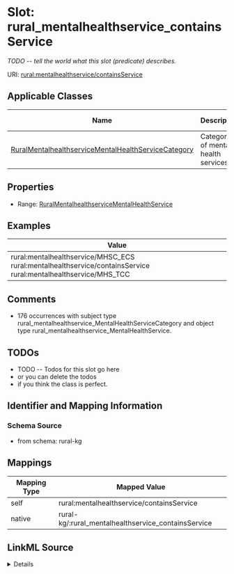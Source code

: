 

# Slot: rural_mentalhealthservice_containsService


_TODO -- tell the world what this slot (predicate) describes._





URI: [rural:mentalhealthservice/containsService](http://sail.ua.edu/ruralkg/mentalhealthservice/containsService)



<!-- no inheritance hierarchy -->





## Applicable Classes

| Name | Description | Modifies Slot |
| --- | --- | --- |
| [RuralMentalhealthserviceMentalHealthServiceCategory](../classes/RuralMentalhealthserviceMentalHealthServiceCategory.md) | Categories of mental health services |  no  |







## Properties

* Range: [RuralMentalhealthserviceMentalHealthService](../classes/RuralMentalhealthserviceMentalHealthService.md)






## Examples

| Value |
| --- |
| rural:mentalhealthservice/MHSC_ECS rural:mentalhealthservice/containsService rural:mentalhealthservice/MHS_TCC |

## Comments

* 176 occurrences with subject type rural_mentalhealthservice_MentalHealthServiceCategory and object type rural_mentalhealthservice_MentalHealthService.

## TODOs

* TODO -- Todos for this slot go here
* or you can delete the todos
* if you think the class is perfect.

## Identifier and Mapping Information







### Schema Source


* from schema: rural-kg




## Mappings

| Mapping Type | Mapped Value |
| ---  | ---  |
| self | rural:mentalhealthservice/containsService |
| native | rural-kg/:rural_mentalhealthservice_containsService |




## LinkML Source

<details>
```yaml
name: rural_mentalhealthservice_containsService
description: TODO -- tell the world what this slot (predicate) describes.
todos:
- TODO -- Todos for this slot go here
- or you can delete the todos
- if you think the class is perfect.
comments:
- 176 occurrences with subject type rural_mentalhealthservice_MentalHealthServiceCategory
  and object type rural_mentalhealthservice_MentalHealthService.
examples:
- value: rural:mentalhealthservice/MHSC_ECS rural:mentalhealthservice/containsService
    rural:mentalhealthservice/MHS_TCC
from_schema: rural-kg
rank: 1000
slot_uri: rural:mentalhealthservice/containsService
alias: rural_mentalhealthservice_containsService
domain_of:
- rural_mentalhealthservice_MentalHealthServiceCategory
range: rural_mentalhealthservice_MentalHealthService

```
</details>